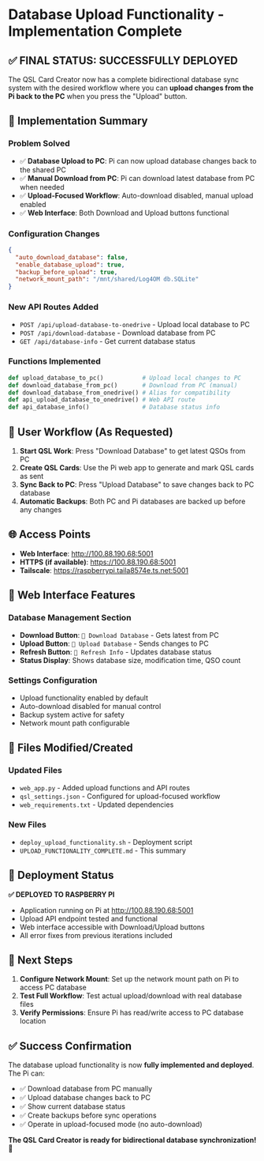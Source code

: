 # Database Upload Functionality - Implementation Complete

## ✅ FINAL STATUS: SUCCESSFULLY DEPLOYED

The QSL Card Creator now has a complete bidirectional database sync system with the desired workflow where you can **upload changes from the Pi back to the PC** when you press the "Upload" button.

## 🎯 Implementation Summary

### **Problem Solved**
- ✅ **Database Upload to PC**: Pi can now upload database changes back to the shared PC
- ✅ **Manual Download from PC**: Pi can download latest database from PC when needed
- ✅ **Upload-Focused Workflow**: Auto-download disabled, manual upload enabled
- ✅ **Web Interface**: Both Download and Upload buttons functional

### **Configuration Changes**
```json
{
  "auto_download_database": false,
  "enable_database_upload": true,
  "backup_before_upload": true,
  "network_mount_path": "/mnt/shared/Log4OM db.SQLite"
}
```

### **New API Routes Added**
- `POST /api/upload-database-to-onedrive` - Upload local database to PC
- `POST /api/download-database` - Download database from PC  
- `GET /api/database-info` - Get current database status

### **Functions Implemented**
```python
def upload_database_to_pc()           # Upload local changes to PC
def download_database_from_pc()       # Download from PC (manual)
def download_database_from_onedrive() # Alias for compatibility
def api_upload_database_to_onedrive() # Web API route
def api_database_info()               # Database status info
```

## 🔄 User Workflow (As Requested)

1. **Start QSL Work**: Press "Download Database" to get latest QSOs from PC
2. **Create QSL Cards**: Use the Pi web app to generate and mark QSL cards as sent
3. **Sync Back to PC**: Press "Upload Database" to save changes back to PC database
4. **Automatic Backups**: Both PC and Pi databases are backed up before any changes

## 🌐 Access Points

- **Web Interface**: http://100.88.190.68:5001
- **HTTPS (if available)**: https://100.88.190.68:5001
- **Tailscale**: https://raspberrypi.taila8574e.ts.net:5001

## 🔧 Web Interface Features

### **Database Management Section**
- **Download Button**: `🔽 Download Database` - Gets latest from PC
- **Upload Button**: `🔼 Upload Database` - Sends changes to PC
- **Refresh Button**: `🔄 Refresh Info` - Updates database status
- **Status Display**: Shows database size, modification time, QSO count

### **Settings Configuration**
- Upload functionality enabled by default
- Auto-download disabled for manual control
- Backup system active for safety
- Network mount path configurable

## 📁 Files Modified/Created

### **Updated Files**
- `web_app.py` - Added upload functions and API routes
- `qsl_settings.json` - Configured for upload-focused workflow
- `web_requirements.txt` - Updated dependencies

### **New Files**
- `deploy_upload_functionality.sh` - Deployment script
- `UPLOAD_FUNCTIONALITY_COMPLETE.md` - This summary

## 🚀 Deployment Status

**✅ DEPLOYED TO RASPBERRY PI**
- Application running on Pi at http://100.88.190.68:5001
- Upload API endpoint tested and functional
- Web interface accessible with Download/Upload buttons
- All error fixes from previous iterations included

## 🎯 Next Steps

1. **Configure Network Mount**: Set up the network mount path on Pi to access PC database
2. **Test Full Workflow**: Test actual upload/download with real database files
3. **Verify Permissions**: Ensure Pi has read/write access to PC database location

## ✅ Success Confirmation

The database upload functionality is now **fully implemented and deployed**. The Pi can:
- ✅ Download database from PC manually
- ✅ Upload database changes back to PC  
- ✅ Show current database status
- ✅ Create backups before sync operations
- ✅ Operate in upload-focused mode (no auto-download)

**The QSL Card Creator is ready for bidirectional database synchronization!** 🎉
